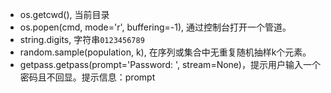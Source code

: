 - os.getcwd(), 当前目录
- os.popen(cmd, mode='r', buffering=-1), 通过控制台打开一个管道。
- string.digits, 字符串`0123456789`
- random.sample(population, k), 在序列或集合中无重复随机抽样k个元素。
- getpass.getpass(prompt='Password: ', stream=None)，提示用户输入一个密码且不回显。提示信息：prompt
